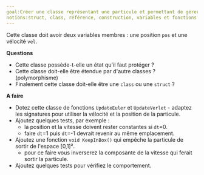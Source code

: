 ```yaml
---
goal:Créer une classe représentant une particule et permettant de gérer son mouvement.
notions:struct, class, référence, construction, variables et fonctions membres.
---
```

Cette classe doit avoir deux variables membres : une position `pos` et une vélocité `vel`.

**Questions**
- Cette classe possède-t-elle un état qu'il faut protéger ?
- Cette classe doit-elle être étendue par d'autre classes ? (polymorphisme)
- Finalement cette classe doit-elle être une `class` ou une `struct` ?

**A faire**
- Dotez cette classe de fonctions `UpdateEuler` et `UpdateVerlet` - adaptez les signatures pour utiliser la vélocité et la position de la particule.
- Ajoutez quelques tests, par exemple :
    - la position et la vitesse doivent rester constantes si `dt`=0.
    - faire `dt`=1 puis `dt`=-1 devrait revenir au même emplacement.
- Ajoutez une fonction `void KeepInBox()` qui empêche la particule de sortir de l'espace [0,1]².
    - pour ce faire vous inverserez la composante de la vitesse qui ferait sortir la particule.
- Ajoutez quelques tests pour vérifiez le comportement.

